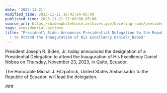 ```yaml
---
date: '2023-11-21'
modified_time: 2023-11-21 10:43:54-05:00
published_time: 2023-11-21 12:00:00-05:00
source_url: https://bidenwhitehouse.archives.gov/briefing-room/presidential-actions/2023/11/21/president-biden-announces-presidential-delegation-to-the-republic-of-ecuador-to-attend-the-inauguration-of-his-excellency-daniel-noboa/
tags: presidential-actions
title: "President\_Biden Announces Presidential Delegation to the Republic of Ecuador\
  \ to Attend the Inauguration of His Excellency Daniel\_Noboa"
---
```

 
President Joseph R. Biden, Jr. today announced the designation of a
Presidential Delegation to attend the Inauguration of His Excellency
Daniel Noboa on Thursday, November 23, 2023, in Quito, Ecuador.

The Honorable Michal J. Fitzpatrick, United States Ambassador to the
Republic of Ecuador, will lead the delegation.

\###
